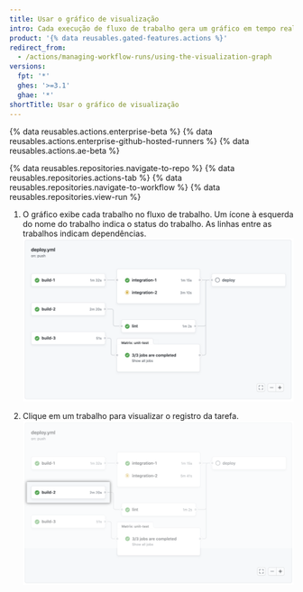 ```yaml
---
title: Usar o gráfico de visualização
intro: Cada execução de fluxo de trabalho gera um gráfico em tempo real que ilustra o progresso da execução. Você pode usar este gráfico para monitorar e depurar fluxos de trabalho.
product: '{% data reusables.gated-features.actions %}'
redirect_from:
  - /actions/managing-workflow-runs/using-the-visualization-graph
versions:
  fpt: '*'
  ghes: '>=3.1'
  ghae: '*'
shortTitle: Usar o gráfico de visualização
---
```


{% data reusables.actions.enterprise-beta %}
{% data reusables.actions.enterprise-github-hosted-runners %}
{% data reusables.actions.ae-beta %}

{% data reusables.repositories.navigate-to-repo %}
{% data reusables.repositories.actions-tab %}
{% data reusables.repositories.navigate-to-workflow %}
{% data reusables.repositories.view-run %}

1. O gráfico exibe cada trabalho no fluxo de trabalho. Um ícone à esquerda do nome do trabalho indica o status do trabalho. As linhas entre as trabalhos indicam dependências. ![Gráfico de fluxo de trabalho](/assets/images/help/images/workflow-graph.png)

2. Clique em um trabalho para visualizar o registro da tarefa. ![Gráfico de fluxo de trabalho](/assets/images/help/images/workflow-graph-job.png)
